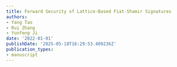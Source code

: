 ```yaml
---
title: Forward Security of Lattice-Based Fiat-Shamir Signatures
authors:
- Yang Tao
- Rui Zhang
- Yunfeng Ji
date: '2022-01-01'
publishDate: '2025-05-18T16:29:53.409236Z'
publication_types:
- manuscript
---
```

